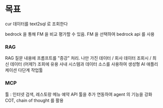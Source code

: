# 목표
cur 데이터를 text2sql 로 조회한다

bedrock 을 통해 FM 을 비교 평가할 수 있음. FM 을 선택하여 bedrock api 를 사용
### RAG
RAG 질문 내용에 프롬프트를 "증강" 처리.
나만 가진 데이터 / 회사 데이터 조회시 / 최신 데이터 (어제?) 조회에 유용
사내 시스템과 데이터 소스를 사용하여 생성형 AI 애플리케이션 다단계 작업툴 

### MCP
툴 : 인터넷 검색, 레스토랑 메뉴 예약 API
툴을 추가 연동하여 agent 의 기능을 강화
COT, chain of thought 를 활용
